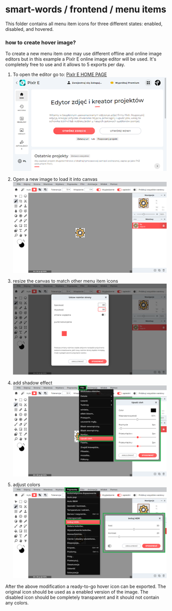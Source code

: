 # smart-words / frontend / menu items

This folder contains all menu item icons for three different states: enabled, disabled, and hovered.

### how to create hover image?

To create a new menu item one may use different offline and online image editors but in this example a Pixlr E online image editor will be used. It's completely free to use and it allows to 5 exports per day.

1. To open the editor go to: [Pixlr E HOME PAGE](https://pixlr.com/pl/e/)<br>
![pixlr: home view](../../../resources/docs/008_menu-items-initial.png)

2. Open a new image to load it into canvas
![pixlr: open image](../../../resources/docs/009_menu-items-load.png)

3. resize the canvas to match other menu item icons
![pixlr: resize image](../../../resources/docs/010_menu-items-size.png)

4. add shadow effect
![pixlr: shadow effect](../../../resources/docs/011_menu-items-shadow.png)

5. adjust colors
![pixlr: adjust colors](../../../resources/docs/012_menu-items-color.png)

After the above modification a ready-to-go hover icon can be exported. The original icon should be used as a enabled version of the image. The disabled icon should be completely transparent and it should not contain any colors.